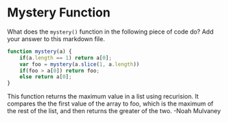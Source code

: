 # Mystery Function

What does the `mystery()` function in the following piece of code do? Add your
answer to this markdown file.

```javascript
function mystery(a) {
    if(a.length == 1) return a[0];
    var foo = mystery(a.slice(1, a.length))
    if(foo > a[0]) return foo;
    else return a[0];
}
```

This function returns the maximum value in a list using recurision. 
It compares the the first value of the array to foo, which is the maximum of the rest of the list,
and then returns the greater of the two. -Noah Mulvaney
